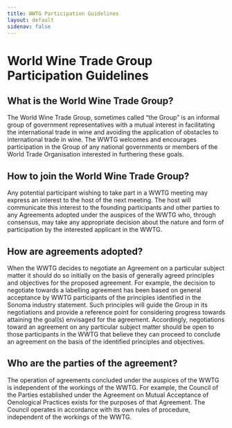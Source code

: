 ```yaml
---
title: WWTG Participation Guidelines
layout: default
sidenav: false
---
```


# World Wine Trade Group Participation Guidelines

## What is the World Wine Trade Group?
The World Wine Trade Group, sometimes called “the Group” is an informal group of government representatives with a mutual interest in facilitating the international trade in wine and avoiding the application of obstacles to international trade in wine. The WWTG welcomes and encourages participation in the Group of any national governments or members of the World Trade Organisation interested in furthering these goals.

## How to join the World Wine Trade Group?
Any potential participant wishing to take part in a WWTG meeting may express an interest to the host of the next meeting. The host will communicate this interest to the founding participants and other parties to any Agreements adopted under the auspices of the WWTG who, through consensus, may take any appropriate decision about the nature and form of participation by the interested applicant in the WWTG. 

## How are agreements adopted?
When the WWTG decides to negotiate an Agreement on a particular subject matter it should do so initially on the basis of generally agreed principles and objectives for the proposed agreement. For example, the decision to negotiate towards a labelling agreement has been based on general acceptance by WWTG participants of the principles identified in the Sonoma industry statement. 
Such principles will guide the Group in its negotiations and provide a reference point for considering progress towards attaining the goal(s) envisaged for the agreement.
Accordingly, negotiations toward an agreement on any particular subject matter should be open to those participants in the WWTG that believe they can proceed to conclude an agreement on the basis of the identified principles and objectives.

## Who are the parties of the agreement?
The operation of agreements concluded under the auspices of the WWTG is independent of the workings of the WWTG. For example, the Council of the Parties established under the Agreement on Mutual Acceptance of Oenological Practices exists for the purposes of that Agreement. The Council operates in accordance with its own rules of procedure, independent of the workings of the WWTG. 
